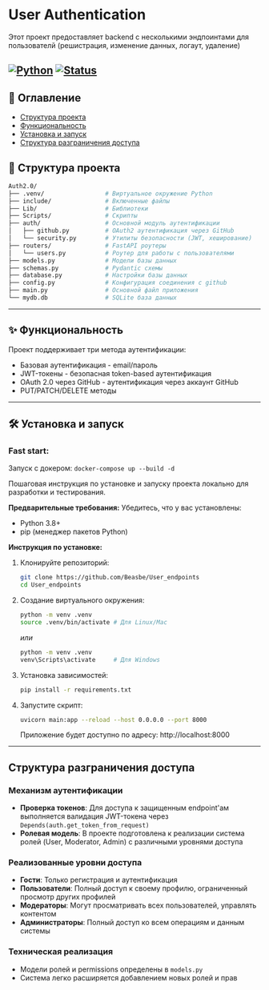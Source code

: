 # User Authentication

Этот проект предоставляет backend с несколькими эндпоинтами для пользователй (решистрация, изменение данных, логаут, удаление)

[![Python](https://img.shields.io/badge/Python-3.8+-blue.svg)](https://www.python.org/)
[![Status](https://img.shields.io/badge/status-active-success.svg)]()
---

## 🚀 Оглавление


* [Структура проекта](#-структура-проекта)
* [Функциональность](#-функциональность)
* [Установка и запуск](#-установка-и-запуск)
* [Структура разграничения доступа](#структура-разграничения-доступа)




## 📁 Структура проекта

```bash
Auth2.0/
├── .venv/                 # Виртуальное окружение Python
├── include/               # Включенные файлы
├── Lib/                   # Библиотеки
├── Scripts/               # Скрипты
├── auth/                  # Основной модуль аутентификации
│   ├── github.py          # OAuth2 аутентификация через GitHub
│   └── security.py        # Утилиты безопасности (JWT, хеширование)
├── routers/               # FastAPI роутеры
│   └── users.py           # Роутер для работы с пользователями
├── models.py              # Модели базы данных
├── schemas.py             # Pydantic схемы
├── database.py            # Настройки базы данных
├── config.py              # Конфигурация соединения с github
├── main.py                # Основной файл приложения
└── mydb.db                # SQLite база данных
```
---

## ✨ Функциональность

Проект поддерживает три метода аутентификации:

* Базовая аутентификация - email/пароль
* JWT-токены - безопасная token-based аутентификация
* OAuth 2.0 через GitHub - аутентификация через аккаунт GitHub
* PUT/PATCH/DELETE методы

---

## 🛠️ Установка и запуск

### Fast start:
Запуск с докером:
    ```
    docker-compose up --build -d
    ```

Пошаговая инструкция по установке и запуску проекта локально для разработки и тестирования.

**Предварительные требования:** Убедитесь, что у вас установлены:
* Python 3.8+
* pip (менеджер пакетов Python)


**Инструкция по установке:**

1.  Клонируйте репозиторий:
    ```bash
    git clone https://github.com/Beasbe/User_endpoints
    cd User_endpoints
    ```

2.  Создание виртуального окружения:
    ```bash
    python -m venv .venv
    source .venv/bin/activate # Для Linux/Mac
    ```
    *или*
    ```bash
    python -m venv .venv
    venv\Scripts\activate     # Для Windows
    ```

3.  Установка зависимостей:
    ```bash
    pip install -r requirements.txt
    ```

4.  Запустите скрипт:
    ```bash
    uvicorn main:app --reload --host 0.0.0.0 --port 8000
    ```
    Приложение будет доступно по адресу: http://localhost:8000


---
## Структура разграничения доступа

### Механизм аутентификации
- **Проверка токенов**: Для доступа к защищенным endpoint'ам выполняется валидация JWT-токена через `Depends(auth.get_token_from_request)`
- **Ролевая модель**: В проекте подготовлена к реализации система ролей (User, Moderator, Admin) с различными уровнями доступа

### Реализованные уровни доступа
- **Гости**: Только регистрация и аутентификация
- **Пользователи**: Полный доступ к своему профилю, ограниченный просмотр других профилей
- **Модераторы**: Могут просматривать всех пользователей, управлять контентом
- **Администраторы**: Полный доступ ко всем операциям и данным системы

### Техническая реализация
- Модели ролей и permissions определены в `models.py`
- Система легко расширяется добавлением новых ролей и прав



